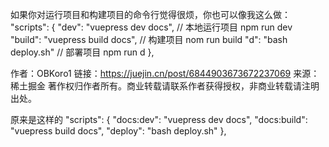 
如果你对运行项目和构建项目的命令行觉得很烦，你也可以像我这么做：
"scripts": {
    "dev": "vuepress dev docs", // 本地运行项目 npm run dev
    "build": "vuepress build docs", // 构建项目 nom run build
    "d": "bash deploy.sh" // 部署项目 npm run d
  },

作者：OBKoro1
链接：https://juejin.cn/post/6844903673672237069
来源：稀土掘金
著作权归作者所有。商业转载请联系作者获得授权，非商业转载请注明出处。


原来是这样的
"scripts": {
    "docs:dev": "vuepress dev docs",
    "docs:build": "vuepress build docs",
    "deploy": "bash deploy.sh"
  },